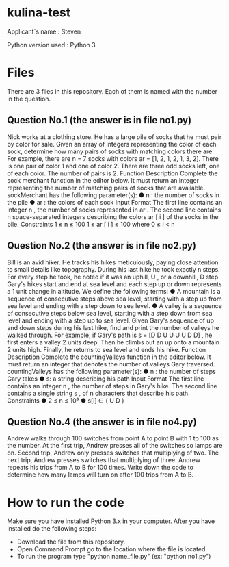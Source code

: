 # kulina-test
Applicant`s name : Steven

Python version used : Python 3

# Files
There are 3 files in this repository. Each of them is named with the number in the question.

## Question No.1 (the answer is in file no1.py)
Nick works at a clothing store. He has a large pile of socks that he must pair by color for
sale. Given an array of integers representing the color of each sock, determine how many
pairs of socks with matching colors there are.
For example, there are n = 7 socks with colors ar = [1, 2, 1, 2, 1, 3, 2]. There is one pair of
color 1 and one of color 2. There are three odd socks left, one of each color. The number of
pairs is 2.
Function Description
Complete the sock merchant function in the editor below. It must return an integer
representing the number of matching pairs of socks that are available.
sockMerchant has the following parameter(s):
● n : the number of socks in the pile
● ar : the colors of each sock
Input Format
The first line contains an integer n , the number of socks represented in ar .
The second line contains n space-separated integers describing the colors ar [ i ] of the
socks in the pile.
Constraints
1 ≤ n ≤ 100
1 ≤ ar [ i ] ≤ 100 where 0 ≤ i < n

## Question No.2 (the answer is in file no2.py)
Bill is an avid hiker. He tracks his hikes meticulously, paying close attention to small details
like topography. During his last hike he took exactly n steps. For every step he took, he
noted if it was an uphill, U , or a downhill, D step. Gary's hikes start and end at sea level
and each step up or down represents a 1 unit change in altitude. We define the following
terms:
● A mountain is a sequence of consecutive steps above sea level, starting with a step
up from sea level and ending with a step down to sea level.
● A valley is a sequence of consecutive steps below sea level, starting with a step
down from sea level and ending with a step up to sea level.
Given Gary's sequence of up and down steps during his last hike, find and print the number
of valleys he walked through.
For example, if Gary's path is s = [D D U U U U D D] , he first enters a valley 2 units deep.
Then he climbs out an up onto a mountain 2 units high. Finally, he returns to sea level and
ends his hike.
Function Description
Complete the countingValleys function in the editor below. It must return an integer that
denotes the number of valleys Gary traversed.
countingValleys has the following parameter(s):
● n : the number of steps Gary takes
● s: a string describing his path
Input Format
The first line contains an integer n , the number of steps in Gary's hike.
The second line contains a single string s , of n characters that describe his path.
Constraints
● 2 ≤ n ≤ 10⁶
● s[i] ∈ { U D }

## Question No.4 (the answer is in file no4.py)
Andrew walks through 100 switches from point A to point B with 1 to 100 as the number.
At the first trip, Andrew presses all of the switches so lamps are on. Second trip, Andrew
only presses switches that multiplying of two. The next trip, Andrew presses switches
that multiplying of three. Andrew repeats his trips from A to B for 100 times. Write down
the code to determine how many lamps will turn on after 100 trips from A to B.

# How to run the code
Make sure you have installed Python 3.x in your computer.
After you have installed do the following steps:
- Download the file from this repository.
- Open Command Prompt go to the location where the file is located.
- To run the program type "python name_file.py" (ex: "python no1.py")

